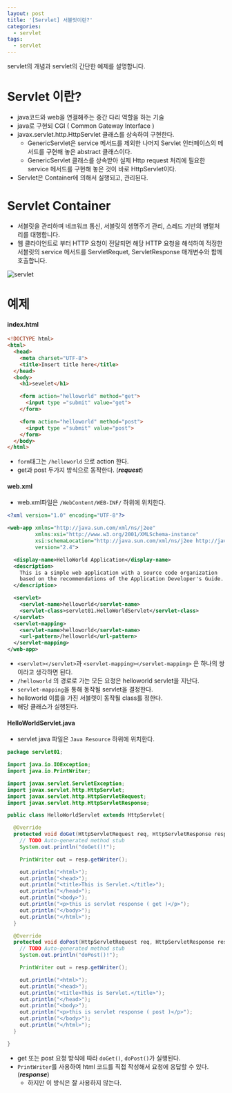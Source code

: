 ```yaml
---
layout: post
title: '[Servlet] 서블릿이란?'
categories:
  - servlet
tags:
  - servlet
---
```


servlet의 개념과 servlet의 간단한 예제를 설명합니다.



# Servlet 이란?

- java코드와 web을 연결해주는 중간 다리 역할을 하는 기술
- java로 구현되 CGI ( Common Gateway Interface )
- javax.servlet.http.HttpServlet 클래스를 상속하여 구현한다.
  - GenericServlet은 service 메서드를 제외한 나머지 Servlet 인터페이스의 메서드를 구현해 놓은 abstract 클래스이다.
  - GenericServlet 클래스를 상속받아 실제 Http request 처리에 필요한 service 메서드를 구현해 놓은 것이 바로 HttpServlet이다.
- Servlet은 Container에 의해서 실행되고, 관리된다.

# Servlet Container

- 서블릿을 관리하며 네크워크 통신, 서블릿의 생명주기 관리, 스레드 기반의 병렬처리를 대행합니다.
- 웹 클라이언트로 부터 HTTP 요청이 전달되면 해당 HTTP 요청을 해석하여 적정한 서블릿의 service 메서드를 ServletRequet, ServletResponse 매개변수와 함께 호출합니다.


![servlet](https://i.imgur.com/o58pFQ0.png)


# 예제

#### index.html


```html
<!DOCTYPE html>
<html>
  <head>
    <meta charset="UTF-8">
    <title>Insert title here</title>
  </head>
  <body>
    <h1>sevelet</h1>

    <form action="helloworld" method="get">
      <input type ="submit" value="get">
    </form>

    <form action="helloworld" method="post">
      <input type ="submit" value="post">
    </form>
  </body>
</html>
```
- ```form```태그는 ```/helloworld``` 으로 action 한다.
- get과 post 두가지 방식으로 동작한다. (***request***)


#### web.xml

- web.xml파일은 ```/WebContent/WEB-INF/``` 하위에 위치한다.


```xml
<?xml version="1.0" encoding="UTF-8"?>

<web-app xmlns="http://java.sun.com/xml/ns/j2ee"
         xmlns:xsi="http://www.w3.org/2001/XMLSchema-instance"
         xsi:schemaLocation="http://java.sun.com/xml/ns/j2ee http://java.sun.com/xml/ns/j2ee/web-app_2_4.xsd"
         version="2.4">

  <display-name>HelloWorld Application</display-name>
  <description>
    This is a simple web application with a source code organization
    based on the recommendations of the Application Developer's Guide.
  </description>

  <servlet>
    <servlet-name>helloworld</servlet-name>
    <servlet-class>servlet01.HelloWorldServlet</servlet-class>
  </servlet>
  <servlet-mapping>
    <servlet-name>helloworld</servlet-name>
    <url-pattern>/helloworld</url-pattern>
  </servlet-mapping>
</web-app>
```

- ```<servlet></servlet>```과 ```<servlet-mapping></servlet-mapping>``` 은 하나의 쌍이라고 생각하면 된다.
- ```/helloworld``` 의 경로로 가는 모든 요청은 helloworld servlet을 지난다.
- ```servlet-mapping```을 통해 동작될 servlet을 결정한다.
- helloworld 이름을 가진 서블렛이 동작될 class를 정한다.
- 해당 클래스가 실행된다.


#### HelloWorldServlet.java


- servlet java 파일은 ```Java Resource``` 하위에 위치한다.

```java
package servlet01;

import java.io.IOException;
import java.io.PrintWriter;

import javax.servlet.ServletException;
import javax.servlet.http.HttpServlet;
import javax.servlet.http.HttpServletRequest;
import javax.servlet.http.HttpServletResponse;

public class HelloWorldServlet extends HttpServlet{

  @Override
  protected void doGet(HttpServletRequest req, HttpServletResponse resp) throws ServletException, IOException {
    // TODO Auto-generated method stub
    System.out.println("doGet()!");

    PrintWriter out = resp.getWriter();

    out.println("<html>");
    out.println("<head>");
    out.println("<title>This is Servlet.</title>");
    out.println("</head>");
    out.println("<body>");
    out.println("<p>this is servlet response ( get )</p>");
    out.println("</body>");
    out.println("</html>");
  }

  @Override
  protected void doPost(HttpServletRequest req, HttpServletResponse resp) throws ServletException, IOException {
    // TODO Auto-generated method stub
    System.out.println("doPost()!");

    PrintWriter out = resp.getWriter();

    out.println("<html>");
    out.println("<head>");
    out.println("<title>This is Servlet.</title>");
    out.println("</head>");
    out.println("<body>");
    out.println("<p>this is servlet response ( post )</p>");
    out.println("</body>");
    out.println("</html>");
  }

}
```

- get 또는 post 요청 방식에 따라 ```doGet()```, ```doPost()```가 실행된다.
- ```PrintWriter```를 사용하여 html 코드를 직접 작성해서 요청에 응답할 수 있다.(***response***)
  - 하지만 이 방식은 잘 사용하지 않는다.

